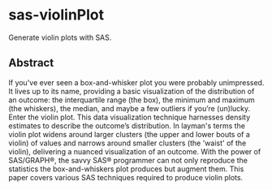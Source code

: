 # sas-violinPlot
Generate violin plots with SAS.

## Abstract
If you've ever seen a box-and-whisker plot you were probably unimpressed.  It lives up to its name, providing a basic visualization of the distribution of an outcome: the interquartile range (the box), the minimum and maximum (the whiskers), the median, and maybe a few outliers if you’re (un)lucky.  Enter the violin plot.  This data visualization technique harnesses density estimates to describe the outcome’s distribution.  In layman's terms the violin plot widens around larger clusters (the upper and lower bouts of a violin) of values and narrows around smaller clusters (the 'waist' of the violin), delivering a nuanced visualization of an outcome.  With the power of SAS/GRAPH®, the savvy SAS® programmer can not only reproduce the statistics the box-and-whiskers plot produces but augment them.  This paper covers various SAS techniques required to produce violin plots.
